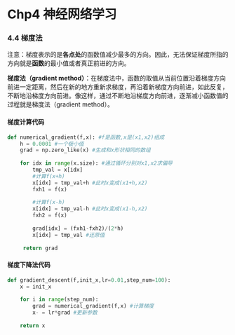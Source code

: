 # Chp4 神经网络学习



### 4.4 梯度法

注意：梯度表示的是**各点处**的函数值减少最多的方向。因此，无法保证梯度所指的方向就是**函数**的最小值或者真正前进的方向。

**梯度法（gradient method）**：在梯度法中，函数的取值从当前位置沿着梯度方向前进一定距离，然后在新的地方重新求梯度，再沿着新梯度方向前进，如此反复，不断地沿梯度方向前进。像这样，通过不断地沿梯度方向前进，逐渐减小函数值的过程就是梯度法（gradient method）。

   

#### 梯度计算代码

```python
def numerical_gradient(f,x): #f是函数,x是(x1,x2)组成
    h = 0.0001 #一个极小值
    grad = np.zero_like(x) #生成和x形状相同的数组
    
    for idx in range(x.size): #通过循环分别对x1,x2求偏导
        tmp_val = x[idx] 
        #计算f(x+h)
        x[idx] = tmp_val+h #此时x变成(x1+h,x2)
        fxh1 = f(x)
        
        #计算f(x-h)
        x[idx] = tmp_val-h #此时x变成(x1-h,x2)
        fxh2 = f(x) 
        
        grad[idx] = (fxh1-fxh2)/(2*h)
        x[idx] = tmp_val #还原值
        
     return grad
```



#### 梯度下降法代码

```python
def gradient_descent(f,init_x,lr=0.01,step_num=100):
    x = init_x
    
    for i in range(step_num):
        grad = numerical_gradient(f,x) #计算梯度
        x- = lr*grad #更新参数
        
    return x
```

